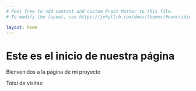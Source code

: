 ```yaml
---
# Feel free to add content and custom Front Matter to this file.
# To modify the layout, see https://jekyllrb.com/docs/themes/#overriding-theme-defaults

layout: home
---
```


<script src="https://cdnjs.cloudflare.com/ajax/libs/axios/0.21.1/axios.min.js" integrity="sha512-bZS47S7sPOxkjU/4Bt0zrhEtWx0y0CRkhEp8IckzK+ltifIIE9EMIMTuT/mEzoIMewUINruDBIR/jJnbguonqQ==" crossorigin="anonymous" referrerpolicy="no-referrer"></script>

<script async src="https://api.countapi.xyz/hit/Gestion-de-conocimiento.github.io/visits?callback=callbackName"></script>


<h1> Este es el inicio de nuestra página </h1>

<p> Bienvenidos a la página de mi proyecto </p>
<script src="{{ base.url | prepend: site.url }}/assets/js/main.js"></script>



<p>Total de visitas: <span id="visits"></span> </p>
 